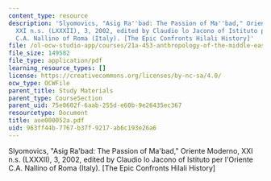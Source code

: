 ```yaml
---
content_type: resource
description: 'Slyomovics, "Asig Ra''bad: The Passion of Ma''bad," Oriente Moderno,
  XXI n.s. (LXXXII), 3, 2002, edited by Claudio lo Jacono of Istituto per l''Oriente
  C.A. Nallino of Roma (Italy). [The Epic Confronts Hilali History]'
file: /ol-ocw-studio-app/courses/21a-453-anthropology-of-the-middle-east-spring-2004/963ff44b7767b37f9217ab6c193e26a6_aoe000052a.pdf
file_size: 149582
file_type: application/pdf
learning_resource_types: []
license: https://creativecommons.org/licenses/by-nc-sa/4.0/
ocw_type: OCWFile
parent_title: Study Materials
parent_type: CourseSection
parent_uid: 75e0602f-6aab-255d-e60b-9e26435ec367
resourcetype: Document
title: aoe000052a.pdf
uid: 963ff44b-7767-b37f-9217-ab6c193e26a6
---
```

Slyomovics, "Asig Ra'bad: The Passion of Ma'bad," Oriente Moderno, XXI n.s. (LXXXII), 3, 2002, edited by Claudio lo Jacono of Istituto per l'Oriente C.A. Nallino of Roma (Italy). [The Epic Confronts Hilali History]